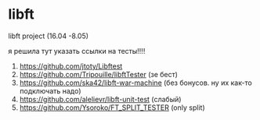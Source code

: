 # libft
libft project (16.04 -8.05)

я решила тут указать ссылки на тесты!!!!

1) https://github.com/jtoty/Libftest 
2) https://github.com/Tripouille/libftTester (зе бест)
3) https://github.com/ska42/libft-war-machine (без бонусов. ну их как-то подключать надо)
4) https://github.com/alelievr/libft-unit-test (слабый)
5) https://github.com/Ysoroko/FT_SPLIT_TESTER (only split)
